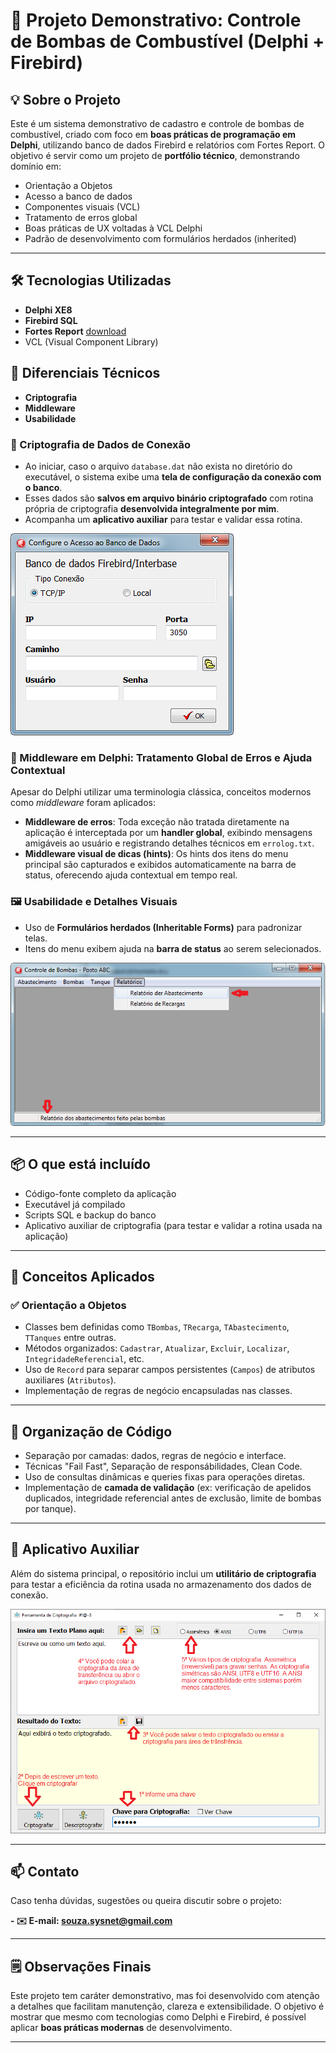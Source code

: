 # 🔧 Projeto Demonstrativo: Controle de Bombas de Combustível (Delphi + Firebird)

## 💡 Sobre o Projeto

Este é um sistema demonstrativo de cadastro e controle de bombas de combustível, criado com foco em **boas práticas de programação em Delphi**, utilizando banco de dados Firebird e relatórios com Fortes Report. O objetivo é servir como um projeto de **portfólio técnico**, demonstrando domínio em:

- Orientação a Objetos
- Acesso a banco de dados
- Componentes visuais (VCL)
- Tratamento de erros global
- Boas práticas de UX voltadas à VCL Delphi
- Padrão de desenvolvimento com formulários herdados (inherited)


---

## 🛠 Tecnologias Utilizadas

- **Delphi XE8**
- **Firebird SQL**
- **Fortes Report** [download](https://github.com/fortesinformatica/fortesreport-ce/tree/master)
- VCL (Visual Component Library)


## 🚀 Diferenciais Técnicos

- **Criptografia**
- **Middleware**
- **Usabilidade**

### 🔐 Criptografia de Dados de Conexão

- Ao iniciar, caso o arquivo `database.dat` não exista no diretório do executável, o sistema exibe uma **tela de configuração da conexão com o banco**.
- Esses dados são **salvos em arquivo binário criptografado** com rotina própria de criptografia **desenvolvida integralmente por mim**.
- Acompanha um **aplicativo auxiliar** para testar e validar essa rotina.

<img src="configurabanco.png" alt="Tela de configuração do banco"/>

### 🧩 Middleware em Delphi: Tratamento Global de Erros e Ajuda Contextual

Apesar do Delphi utilizar uma terminologia clássica, conceitos modernos como *middleware* foram aplicados:

- **Middleware de erros**: Toda exceção não tratada diretamente na aplicação é interceptada por um **handler global**, exibindo mensagens amigáveis ao usuário e registrando detalhes técnicos em `errolog.txt`.
- **Middleware visual de dicas (hints)**: Os hints dos itens do menu principal são capturados e exibidos automaticamente na barra de status, oferecendo ajuda contextual em tempo real.

### 🖼️ Usabilidade e Detalhes Visuais

- Uso de **Formulários herdados (Inheritable Forms)** para padronizar telas.
- Itens do menu exibem ajuda na **barra de status** ao serem selecionados.

<img src="ajudaStatusBar.png" alt="Ajuda exibida na barra de status"/>

---

## 📦 O que está incluído

- Código-fonte completo da aplicação
- Executável já compilado
- Scripts SQL e backup do banco
- Aplicativo auxiliar de criptografia (para testar e validar a rotina usada na aplicação)

---

## 🧠 Conceitos Aplicados

### ✅ Orientação a Objetos
- Classes bem definidas como `TBombas`, `TRecarga`, `TAbastecimento`, `TTanques` entre outras.
- Métodos organizados: `Cadastrar`, `Atualizar`, `Excluir`, `Localizar`, `IntegridadeReferencial`, etc.
- Uso de `Record` para separar campos persistentes (`Campos`) de atributos auxiliares (`Atributos`).
- Implementação de regras de negócio encapsuladas nas classes.

---

## 📂 Organização de Código

- Separação por camadas: dados, regras de negócio e interface.
- Técnicas "Fail Fast", Separação de responsábilidades, Clean Code.
- Uso de consultas dinâmicas e queries fixas para operações diretas.
- Implementação de **camada de validação** (ex: verificação de apelidos duplicados, integridade referencial antes de exclusão, limite de bombas por tanque).

---

## 🧪 Aplicativo Auxiliar

Além do sistema principal, o repositório inclui um **utilitário de criptografia** para testar a eficiência da rotina usada no armazenamento dos dados de conexão.

<img src="criptoTool.png" alt="Explicações de uso ferramenta de criptografia."/>

---

## 📫 Contato

Caso tenha dúvidas, sugestões ou queira discutir sobre o projeto:

**- ✉️ E-mail: [souza.sysnet@gmail.com](souza.sysnet@gmail.com)**

---

## 🗒️ Observações Finais

Este projeto tem caráter demonstrativo, mas foi desenvolvido com atenção a detalhes que facilitam manutenção, clareza e extensibilidade. O objetivo é mostrar que mesmo com tecnologias como Delphi e Firebird, é possível aplicar **boas práticas modernas** de desenvolvimento.

---
